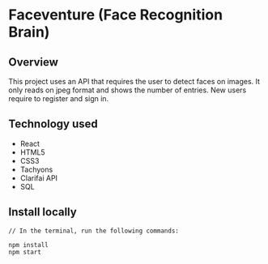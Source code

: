 # Faceventure (Face Recognition Brain) 

## Overview
This project uses an API that requires the user to detect faces on images. It only reads on jpeg format and shows the number of entries. New users require to register and sign in.

## Technology used

- React
- HTML5
- CSS3
- Tachyons
- Clarifai API
- SQL

## Install locally

```
// In the terminal, run the following commands:

npm install
npm start

```

